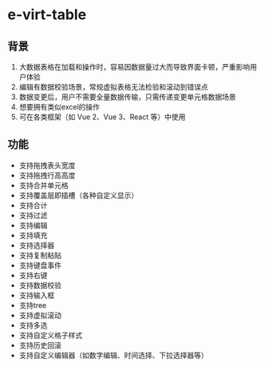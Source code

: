 # e-virt-table
## 背景
1. 大数据表格在加载和操作时，容易因数据量过大而导致界面卡顿，严重影响用户体验
2. 编辑有数据校验场景，常规虚拟表格无法检验和滚动到错误点
3. 数据变更后，用户不需要全量数据传输，只需传递变更单元格数据场景
4. 想要拥有类似excel的操作
5. 可在各类框架（如 Vue 2、Vue 3、React 等）中使用

## 功能
- 支持拖拽表头宽度
- 支持拖拽行高高度
- 支持合并单元格
- 支持覆盖层即插槽（各种自定义显示）
- 支持合计
- 支持过滤
- 支持编辑
- 支持填充
- 支持选择器
- 支持复制粘贴
- 支持键盘事件
- 支持右键
- 支持数据校验
- 支持输入框
- 支持tree
- 支持虚拟滚动
- 支持多选
- 支持自定义格子样式
- 支持历史回滚
- 支持自定义编辑器（如数字编辑、时间选择、下拉选择器等）


